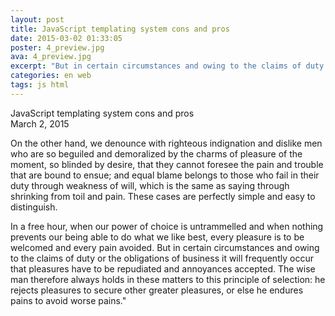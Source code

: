 ```yaml
---
layout: post
title: JavaScript templating system cons and pros
date: 2015-03-02 01:33:05
poster: 4_preview.jpg
ava: 4_preview.jpg
excerpt: "But in certain circumstances and owing to the claims of duty or the obligations of business it will frequently occur that pleasures have to be repudiated and annoyances accepted."
categories: en web
tags: js html
---
```


<div class="title" data-poster="4_preview.jpg">JavaScript templating system cons and pros</div>
<div class="date">March 2, 2015</div>

On the other hand, we denounce with righteous indignation and dislike men who are so beguiled and demoralized by the charms of pleasure of the moment, so blinded by desire, that they cannot foresee the pain and trouble that are bound to ensue; and equal blame belongs to those who fail in their duty through weakness of will, which is the same as saying through shrinking from toil and pain. These cases are perfectly simple and easy to distinguish.

In a free hour, when our power of choice is untrammelled and when nothing prevents our being able to do what we like best, every pleasure is to be welcomed and every pain avoided. But in certain circumstances and owing to the claims of duty or the obligations of business it will frequently occur that pleasures have to be repudiated and annoyances accepted. The wise man therefore always holds in these matters to this principle of selection: he rejects pleasures to secure other greater pleasures, or else he endures pains to avoid worse pains."

